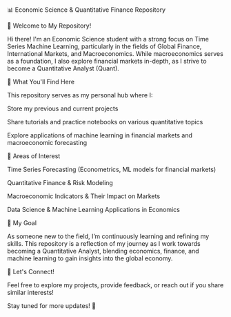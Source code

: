 📊 Economic Science & Quantitative Finance Repository

👋 Welcome to My Repository!

Hi there! I'm an Economic Science student with a strong focus on Time Series Machine Learning, particularly in the fields of Global Finance, International Markets, and Macroeconomics. While macroeconomics serves as a foundation, I also explore financial markets in-depth, as I strive to become a Quantitative Analyst (Quant).

📂 What You'll Find Here

This repository serves as my personal hub where I:

Store my previous and current projects

Share tutorials and practice notebooks on various quantitative topics

Explore applications of machine learning in financial markets and macroeconomic forecasting

🎯 Areas of Interest

Time Series Forecasting (Econometrics, ML models for financial markets)

Quantitative Finance & Risk Modeling

Macroeconomic Indicators & Their Impact on Markets

Data Science & Machine Learning Applications in Economics

🚀 My Goal

As someone new to the field, I’m continuously learning and refining my skills. This repository is a reflection of my journey as I work towards becoming a Quantitative Analyst, blending economics, finance, and machine learning to gain insights into the global economy.

📩 Let's Connect!

Feel free to explore my projects, provide feedback, or reach out if you share similar interests!

Stay tuned for more updates! 🚀
